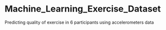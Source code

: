 # Machine_Learning_Exercise_Dataset
Predicting quality of exercise in 6 participants using accelerometers data  
